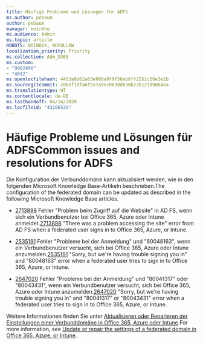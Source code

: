 ```yaml
---
title: Häufige Probleme und Lösungen für ADFS
ms.author: pebaum
author: pebaum
manager: mnirkhe
ms.audience: Admin
ms.topic: article
ROBOTS: NOINDEX, NOFOLLOW
localization_priority: Priority
ms.collection: Adm_O365
ms.custom:
- "9002490"
- "4832"
ms.openlocfilehash: 4453a9d62a63e980a9f9f56eb6ff2551c58e3e2b
ms.sourcegitcommit: c061f1dfa6f557a9ec083dd030b73b121d9864ea
ms.translationtype: HT
ms.contentlocale: de-DE
ms.lasthandoff: 04/14/2020
ms.locfileid: "43286539"
---
```

# <a name="common-issues-and-resolutions-for-adfs"></a><span data-ttu-id="b5bf2-102">Häufige Probleme und Lösungen für ADFS</span><span class="sxs-lookup"><span data-stu-id="b5bf2-102">Common issues and resolutions for ADFS</span></span>

<span data-ttu-id="b5bf2-103">Die Konfiguration der Verbunddomäne kann aktualisiert werden, wie in den folgenden Microsoft Knowledge Base-Artikeln beschrieben.</span><span class="sxs-lookup"><span data-stu-id="b5bf2-103">The configuration of the federated domain can be updated as described in the following Microsoft Knowledge Base articles.</span></span>

- <span data-ttu-id="b5bf2-104">[2713898](https://support.microsoft.com/help/2713898) Fehler "Problem beim Zugriff auf die Website" in AD FS, wenn sich ein Verbundbenutzer bei Office 365, Azure oder Intune anmeldet.</span><span class="sxs-lookup"><span data-stu-id="b5bf2-104">[2713898](https://support.microsoft.com/help/2713898)  "There was a problem accessing the site" error from AD FS when a federated user signs in to Office 365, Azure, or Intune.</span></span>

- <span data-ttu-id="b5bf2-105">[2535191](https://support.microsoft.com/help/2535191) Fehler "Probleme bei der Anmeldung" und "80048163", wenn ein Verbundbenutzer versucht, sich bei Office 365, Azure oder Intune anzumelden.</span><span class="sxs-lookup"><span data-stu-id="b5bf2-105">[2535191](https://support.microsoft.com/help/2535191) "Sorry, but we're having trouble signing you in" and "80048163" error when a federated user tries to sign in to Office 365, Azure, or Intune.</span></span>

- <span data-ttu-id="b5bf2-106">[2647020](https://support.microsoft.com/help/2647020) Fehler "Probleme bei der Anmeldung" und "80041317" oder "80043431", wenn ein Verbundbenutzer versucht, sich bei Office 365, Azure oder Intune anzumelden.</span><span class="sxs-lookup"><span data-stu-id="b5bf2-106">[2647020](https://support.microsoft.com/help/2647020)   "Sorry, but we're having trouble signing you in" and "80041317" or "80043431" error when a federated user tries to sign in to Office 365, Azure, or Intune.</span></span>

<span data-ttu-id="b5bf2-107">Weitere Informationen finden Sie unter [Aktualisieren oder Reparieren der Einstellungen einer Verbunddomäne in Office 365, Azure oder Intune](https://docs.microsoft.com/de-DE/office365/troubleshoot/active-directory/update-federated-domain-office-365).</span><span class="sxs-lookup"><span data-stu-id="b5bf2-107">For more information, see [Update or repair the settings of a federated domain in Office 365, Azure, or Intune](https://docs.microsoft.com/de-DE/office365/troubleshoot/active-directory/update-federated-domain-office-365).</span></span>
